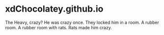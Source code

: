 # xdChocolatey.github.io
The Heavy, crazy? He was crazy once. They locked him in a room. A rubber room. A rubber room with rats. Rats made him crazy.
